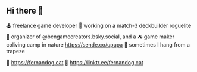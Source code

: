 ## Hi there 👋

🕹️ freelance game developer
👾 working on a match-3 deckbuilder roguelite
🤙 organizer of @bcngamecreators.bsky.social, and a
⛺️ game maker coliving camp in nature https://sende.co/upupa
🤸 sometimes I hang from a trapeze

🔗 https://fernandog.cat
🔗 https://linktr.ee/fernandog.cat

<!--
**fernandogcat/fernandogcat** is a ✨ _special_ ✨ repository because its `README.md` (this file) appears on your GitHub profile.

Here are some ideas to get you started:

- 🔭 I’m currently working on ...
- 🌱 I’m currently learning ...
- 👯 I’m looking to collaborate on ...
- 🤔 I’m looking for help with ...
- 💬 Ask me about ...
- 📫 How to reach me: ...
- 😄 Pronouns: ...
- ⚡ Fun fact: ...
-->
